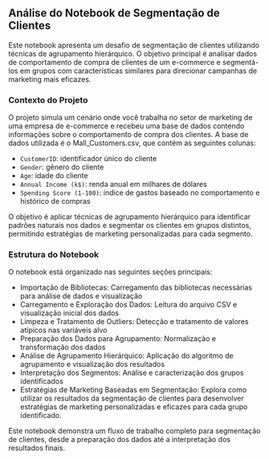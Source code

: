 ## **Análise do Notebook de Segmentação de Clientes**

Este notebook apresenta um desafio de segmentação de clientes utilizando técnicas de agrupamento hierárquico. O objetivo principal é analisar dados de comportamento de compra de clientes de um e-commerce e segmentá-los em grupos com características similares para direcionar campanhas de marketing mais eficazes.

### **Contexto do Projeto**
O projeto simula um cenário onde você trabalha no setor de marketing de uma empresa de e-commerce e recebeu uma base de dados contendo informações sobre o comportamento de compra dos clientes. A base de dados utilizada é o Mall_Customers.csv, que contém as seguintes colunas:

- `CustomerID`: identificador único do cliente
- `Gender`: gênero do cliente
- `Age`: idade do cliente
- `Annual Income (k$)`: renda anual em milhares de dólares
- `Spending Score (1-100)`: índice de gastos baseado no comportamento e histórico de compras

O objetivo é aplicar técnicas de agrupamento hierárquico para identificar padrões naturais nos dados e segmentar os clientes em grupos distintos, permitindo estratégias de marketing personalizadas para cada segmento.

### **Estrutura do Notebook**
O notebook está organizado nas seguintes seções principais:

- Importação de Bibliotecas: Carregamento das bibliotecas necessárias para análise de dados e visualização
- Carregamento e Exploração dos Dados: Leitura do arquivo CSV e visualização inicial dos dados
- Limpeza e Tratamento de Outliers: Detecção e tratamento de valores atípicos nas variáveis alvo
- Preparação dos Dados para Agrupamento: Normalização e transformação dos dados
- Análise de Agrupamento Hierárquico: Aplicação do algoritmo de agrupamento e visualização dos resultados
- Interpretação dos Segmentos: Análise e caracterização dos grupos identificados
- Estratégias de Marketing Baseadas em Segmentação: Explora como utilizar os resultados da segmentação de clientes para desenvolver estratégias de marketing personalizadas e eficazes para cada grupo identificado.

Este notebook demonstra um fluxo de trabalho completo para segmentação de clientes, desde a preparação dos dados até a interpretação dos resultados finais.
